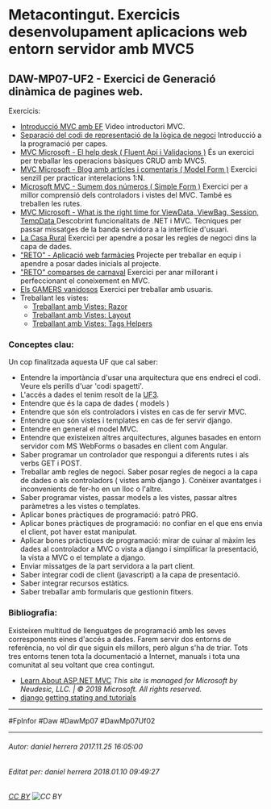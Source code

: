 # Metacontingut. Exercicis desenvolupament aplicacions web entorn servidor amb MVC5
## DAW-MP07-UF2 - Exercici de Generació dinàmica de pagines web.
Exercicis:

* [Introducció MVC amb EF](/DAW/DAW-MP07/DAW-MP07-UF2/introduccio-mvc-amb-ef/readme.md) Video introductori MVC.
* [Separació del codi de representació de la lògica de negoci](/DAW/DAW-MP07/DAW-MP07-UF2/separacio-del-codi-de-representacio-de-la-logica-de-negoci/readme.md) Introducció a la programació per capes.
* [MVC Microsoft - El help desk ( Fluent Api i Validacions )](/DAW/DAW-MP07/DAW-MP07-UF2/mvc-microsoft-fluent-api/readme.md) És un exercici per treballar les operacions bàsiques CRUD amb MVC5.
* [MVC Microsoft - Blog amb artícles i comentaris ( Model Form )](/DAW/DAW-MP07/DAW-MP07-UF2/mvc-microsoft-model-form-blog-amb-articles-i-comentaris-i/readme.md) Exercici senzill per practicar interelacions 1:N. 
* [Microsoft MVC - Sumem dos números ( Simple Form )](/DAW/DAW-MP07/DAW-MP07-UF2/microsoft-mvc-simple-form/readme.md) Exercici per a millor comprensió dels controladors i vistes del MVC. També es treballen les rutes.
* [MVC Microsoft - What is the right time for ViewData, ViewBag, Session, TempData
](/DAW/DAW-MP07/DAW-MP07-UF2/mvc-microsoft-what-is-the-right-time-for-viewdata-viewbag-session-tempdata/readme.md) Descobrint funcionalitats de .NET i MVC. Tècniques per passar missatges de la banda servidora a la interfície d'usuari.
* [La Casa Rural](/DAW/DAW-MP07/DAW-MP07-UF2/mvc-microsoft-validacions/readme.md) Exercici per apendre a posar les regles de negoci dins la capa de dades.
* ["RETO" - Aplicació web farmàcies](/DAW/DAW-MP07/DAW-MP07-UF2/reto-aplicacio-web/readme.md) Projecte per treballar en equip i apendre a posar dades inicials al projecte.
* ["RETO" comparses de carnaval](/DAW/DAW-MP07/DAW-MP07-UF2/reto-comparses-de-carnaval/readme.md) Exercici per anar millorant i perfeccionant el coneixement en MVC.
* [Els GAMERS vanidosos](/DAW/DAW-MP07/DAW-MP07-UF2/els-gamers-vanidosos/readme.md) Exercici per treballar amb usuaris.
* Treballant les vistes:
    * [Treballant amb Vistes: Razor](/DAW/DAW-MP07/DAW-MP07-UF2/treballant-amb-vistes-razor/readme.md)
    * [Treballant amb Vistes: Layout](/DAW/DAW-MP07/DAW-MP07-UF2/treballant-amb-vistes-layout/readme.md)
    * [Treballant amb Vistes: Tags Helpers](/DAW/DAW-MP07/DAW-MP07-UF2/treballant-amb-vistes-tags-helpers/readme.md)


### Conceptes clau:

Un cop finalitzada aquesta UF que cal saber:

* Entendre la importància d'usar una arquitectura que ens endreci el codi. Veure els perills d'uar 'codi spagetti'.
* L'accés a dades el tenim resolt de la [UF3](/DAW/DAW-MP07/DAW-MP07-UF3/tecniques-dacces-a-dades-metacontingut/readme.md).
* Entendre que és la capa de dades ( models )
* Entendre que són els controladors i vistes en cas de fer servir MVC.
* Entendre que són vistes i templates en cas de fer servir django.
* Entendre en general el model MVC.
* Entendre que existeixen altres arquitectures, algunes basades en entorn servidor com MS WebForms o basades en client com Angular.
* Saber programar un controlador que respongui a diferents rutes i als verbs GET i POST.
* Treballar amb regles de negoci. Saber posar regles de negoci a la capa de dades o als controladors ( vistes amb django ). Conèixer avantatges i inconvenients de fer-ho en un lloc o l'altre.
* Saber programar vistes, passar models a les vistes, passar altres paràmetres a les vistes o templates.
* Aplicar bones pràctiques de programació: patró PRG.
* Aplicar bones pràctiques de programació: no confiar en el que ens envia el client, pot haver estat manipulat.
* Aplicar bones pràctiques de programació: mirar de cuinar al màxim les dades al controlador a MVC o vista a django  i simplificar la presentació, la vista a MVC o el template a django.
* Enviar missatges de la part servidora a la part client.
* Saber integrar codi de client (javascript) a la capa de presentació.
* Saber integrar recursos estàtics.
* Saber treballar amb formularis que gestionin fitxers.

### Bibliografia:

Existeixen multitud de llenguatges de programació amb les seves corresponents eines d'accés a dades. Farem servir dos entorns de referència, no vol dir que siguin els millors, però algun s'ha de triar. Tots tres entorns tenen tota la documentació a Internet, manuals i tota una comunitat al seu voltant que crea contingut.

* [Learn About ASP.NET MVC](https://www.asp.net/mvc/overview) *This site is managed for Microsoft by Neudesic, LLC. | © 2018 Microsoft. All rights reserved.*
* [django getting stating and tutorials](https://docs.djangoproject.com/en/2.0/intro/)

---

#FpInfor #Daw #DawMp07 #DawMp07Uf02

---

###### Autor: daniel herrera 2017.11.25 16:05:00
###### Editat per: daniel herrera 2018.01.10 09:49:27
###### [CC BY](https://creativecommons.org/licenses/by/4.0/) ![CC BY](https://licensebuttons.net/l/by/3.0/80x15.png)
